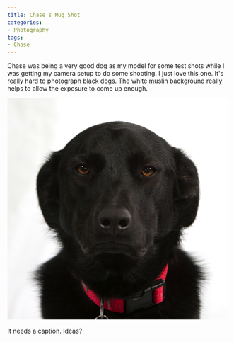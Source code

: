 ```yaml
---
title: Chase's Mug Shot
categories:
- Photography
tags:
- Chase
---
```


Chase was being a very good dog as my model for some test shots while I was getting my camera setup to do some shooting. I just love this one. It's really hard to photograph black dogs. The white muslin background really helps to allow the exposure to come up enough.

![Chase.png](/assets/posts/2009/chase.png)

It needs a caption. Ideas?
